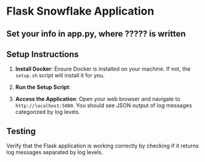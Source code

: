 
# Flask Snowflake Application

## Set your info in app.py, where ????? is written

## Setup Instructions

1. **Install Docker**: Ensure Docker is installed on your machine. If not, the `setup.sh` script will install it for you.

2. **Run the Setup Script**:

3. **Access the Application**: Open your web browser and navigate to `http://localhost:5000`. You should see JSON output of log messages categorized by log levels.

## Testing

Verify that the Flask application is working correctly by checking if it returns log messages separated by log levels.
